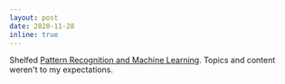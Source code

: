 ```yaml
---
layout: post
date: 2020-11-28 
inline: true
---
```


Shelfed <a href="https://www.amazon.com/Pattern-Recognition-Learning-Information-Statistics/dp/0387310738" target="blank">Pattern Recognition and Machine Learning</a>. Topics and content weren't to my expectations.
